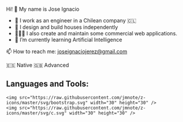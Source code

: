 Hi! 👋 My name is Jose Ignacio 

- 🔭 I work as an engineer in a Chilean company 🇨🇱
- 🏡 I design and build houses independently
- 👨🏻‍💻 I also create and maintain some commercial web applications. 
- 🌱 I’m currently learning Artificial Intelligence


📫 How to reach me: joseignaciojerez@gmail.com

:es: Native
:gb: Advanced

<h2>Languages and Tools:</h2>
  <div class="inline-block">
  
    <img src="https://raw.githubusercontent.com/jmnote/z-icons/master/svg/bootstrap.svg" width="30" height="30" />
    <img src="https://raw.githubusercontent.com/jmnote/z-icons/master/svg/c.svg" width="30" height="30" />
  </div>

